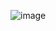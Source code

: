 ![image](https://user-images.githubusercontent.com/64613463/152563717-bed8350f-6e3a-4d84-af0e-b5ed6e349f45.png)
